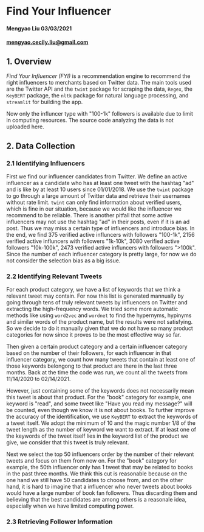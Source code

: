 # Find Your Influencer

#### Mengyao Liu 03/03/2021
#### mengyao.cecily.liu@gmail.com

## 1. Overview
*Find Your Influencer (FYI)* is a recommendation engine to recommend the right influencers to merchants based on Twitter data. The main tools used are the Twitter API and the ```twint``` package for scraping the data, ```Regex```, the ```KeyBERT``` package, the ```nltk``` package for natural language processing, and ```streamlit``` for building the app.

Now only the influncer type with "100-1k" followers is available due to limit in computing resources. The source code analyzing the data is not uploaded here.

## 2. Data Collection

### 2.1 Identifying Influencers
First we find our influencer candidates from Twitter. We define an active influencer as a candidate who has at least one tweet with the hashtag "ad" and is like by at least 10 users since 01/01/2018. We use the ```twint``` package to go through a large amount of Twitter data and retrieve their usernames without rate limit. ```twint``` can only find information about verified users, which is fine in our situation, because we would like the influencer we recommend to be reliable. There is another pitfall that some active influencers may not use the hashtag "ad" in their posts, even if it is an ad post. Thus we may miss a certain type of influencers and introduce bias. In the end, we find 375 verified active influncers with followers "100-1k", 2156 verified active influncers with followers "1k-10k", 3080 verified active followers "10k-100k", 2473 verified active influncers with followers ">100k". Since the number of each influencer category is pretty large, for now we do not consider the selection bias as a big issue. 

### 2.2 Identifying Relevant Tweets
For each product category, we have a list of keywords that we think a relevant tweet may contain. For now this list is generated mannually by going through tens of truly relevant tweets by influencers on Twitter and extracting the high-frequency words. We tried some more automatic methods like using ```word2vec``` and ```wordnet``` to find the hypernyms, hypinyms and similar words of the product name, but the results were not satisfying. So we decide to do it manually given that we do not have so many product categories for now since it proves to be the most effective way so far.

Then given a certain product category and a certain influencer category based on the number of their followers, for each influencer in that influencer category, we count how many tweets that contain at least one of those keywords belongong to that product are there in the last three months. Back at the time the code was run, we count all the tweets from 11/14/2020 to 02/14/2021. 

However, just containing some of the keywords does not necessarily mean this tweet is about that product. For the "book" category for example, one keyword is "read", and some tweet like "Have you read my message?" will be counted, even though we know it is not about books. To further improve the accuracy of the identification, we use ```KeyBERT``` to extract the keywords of a tweet itself. We adopt the minimum of 10 and the magic number 1/8 of the tweet length as the number of keyword we want to extract. If at least one of the keywords of the tweet itself lies in the keyword list of the product we give, we consider that this tweet is truly relevant.

Next we select the top 50 influencers order by the number of their relevant tweets and focus on them from now on. For the "book" category for example, the 50th influencer only has 1 tweet that may be related to books in the past three months. We think this cut is reasonable because on the one hand we still have 50 candidates to choose from, and on the other hand, it is hard to imagine that a influencer who never tweets about books would have a large number of book fan followers. Thus discarding them and believing that the best candidates are among others is a reasonale idea, especially when we have limited computing power.

### 2.3 Retrieving Follower Information








